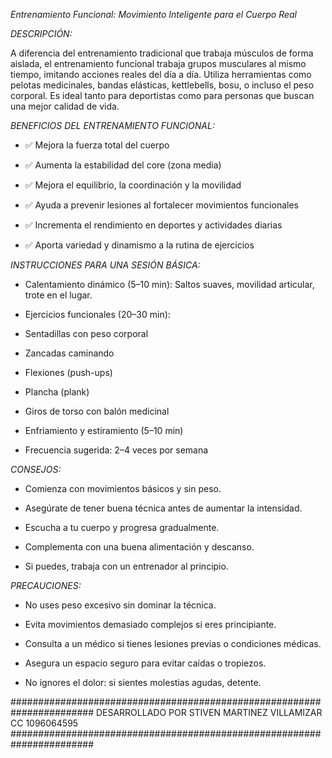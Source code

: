 *Entrenamiento Funcional: Movimiento Inteligente para el Cuerpo Real*

*DESCRIPCIÓN:*

A diferencia del entrenamiento tradicional que trabaja músculos de forma aislada, el entrenamiento funcional trabaja grupos musculares al mismo tiempo, imitando acciones reales del día a día. Utiliza herramientas como pelotas medicinales, bandas elásticas, kettlebells, bosu, o incluso el peso corporal. Es ideal tanto para deportistas como para personas que buscan una mejor calidad de vida.

*BENEFICIOS DEL ENTRENAMIENTO FUNCIONAL:*

- ✅ Mejora la fuerza total del cuerpo

- ✅ Aumenta la estabilidad del core (zona media)

- ✅ Mejora el equilibrio, la coordinación y la movilidad

- ✅ Ayuda a prevenir lesiones al fortalecer movimientos funcionales

- ✅ Incrementa el rendimiento en deportes y actividades diarias

- ✅ Aporta variedad y dinamismo a la rutina de ejercicios

*INSTRUCCIONES PARA UNA SESIÓN BÁSICA:*

- Calentamiento dinámico (5–10 min): Saltos suaves, movilidad articular, trote en el lugar.

- Ejercicios funcionales (20–30 min):

- Sentadillas con peso corporal

- Zancadas caminando

- Flexiones (push-ups)

- Plancha (plank)

- Giros de torso con balón medicinal

- Enfriamiento y estiramiento (5–10 min)

- Frecuencia sugerida: 2–4 veces por semana

*CONSEJOS:*

- Comienza con movimientos básicos y sin peso.

- Asegúrate de tener buena técnica antes de aumentar la intensidad.

- Escucha a tu cuerpo y progresa gradualmente.

- Complementa con una buena alimentación y descanso.

- Si puedes, trabaja con un entrenador al principio.

*PRECAUCIONES:*

- No uses peso excesivo sin dominar la técnica.

- Evita movimientos demasiado complejos si eres principiante.

- Consulta a un médico si tienes lesiones previas o condiciones médicas.

- Asegura un espacio seguro para evitar caídas o tropiezos.

- No ignores el dolor: si sientes molestias agudas, detente.

#######################################################################
    DESARROLLADO POR STIVEN MARTINEZ VILLAMIZAR        CC 1096064595       
 #######################################################################